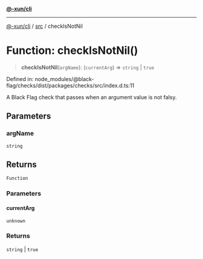 [**@-xun/cli**](../../README.md)

***

[@-xun/cli](../../README.md) / [src](../README.md) / checkIsNotNil

# Function: checkIsNotNil()

> **checkIsNotNil**(`argName`): (`currentArg`) => `string` \| `true`

Defined in: node\_modules/@black-flag/checks/dist/packages/checks/src/index.d.ts:11

A Black Flag check that passes when an argument value is not falsy.

## Parameters

### argName

`string`

## Returns

`Function`

### Parameters

#### currentArg

`unknown`

### Returns

`string` \| `true`
